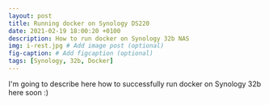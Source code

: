 ```yaml
---
layout: post
title: Running docker on Synology DS220
date: 2021-02-19 18:00:20 +0100
description: How to run docker on Synology 32b NAS 
img: i-rest.jpg # Add image post (optional)
fig-caption: # Add figcaption (optional)
tags: [Synology, 32b, Docker]
---
```

I'm going to describe here how to successfully run docker on Synology 32b here soon :)